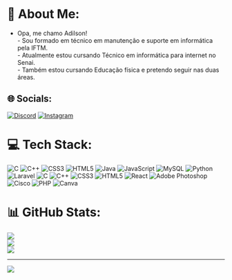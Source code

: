 # 💫 About Me:
- Opa, me chamo Adilson!<br>- Sou formado em técnico em manutenção e suporte em informática pela IFTM.<br>- Atualmente estou cursando Técnico em informática para internet no Senai.<br>- Também estou cursando Educação física e pretendo seguir nas duas áreas.<br>


## 🌐 Socials:
[![Discord](https://img.shields.io/badge/Discord-%237289DA.svg?logo=discord&logoColor=white)](https://discord.gg/juninnzz_) [![Instagram](https://img.shields.io/badge/Instagram-%23E4405F.svg?logo=Instagram&logoColor=white)](https://instagram.com/@a.g.junior) 

# 💻 Tech Stack:
![C](https://img.shields.io/badge/c-%2300599C.svg?style=flat&logo=c&logoColor=white) ![C++](https://img.shields.io/badge/c++-%2300599C.svg?style=flat&logo=c%2B%2B&logoColor=white) ![CSS3](https://img.shields.io/badge/css3-%231572B6.svg?style=flat&logo=css3&logoColor=white) ![HTML5](https://img.shields.io/badge/html5-%23E34F26.svg?style=flat&logo=html5&logoColor=white) ![Java](https://img.shields.io/badge/java-%23ED8B00.svg?style=flat&logo=openjdk&logoColor=white) ![JavaScript](https://img.shields.io/badge/javascript-%23323330.svg?style=flat&logo=javascript&logoColor=%23F7DF1E) ![MySQL](https://img.shields.io/badge/mysql-4479A1.svg?style=flat&logo=mysql&logoColor=white) ![Python](https://img.shields.io/badge/python-3670A0?style=flat&logo=python&logoColor=ffdd54) ![Laravel](https://img.shields.io/badge/laravel-%23FF2D20.svg?style=flat&logo=laravel&logoColor=white) ![C](https://img.shields.io/badge/c-%2300599C.svg?style=flat&logo=c&logoColor=white) ![C++](https://img.shields.io/badge/c++-%2300599C.svg?style=flat&logo=c%2B%2B&logoColor=white) ![CSS3](https://img.shields.io/badge/css3-%231572B6.svg?style=flat&logo=css3&logoColor=white) ![HTML5](https://img.shields.io/badge/html5-%23E34F26.svg?style=flat&logo=html5&logoColor=white) ![React](https://img.shields.io/badge/react-%2320232a.svg?style=flat&logo=react&logoColor=%2361DAFB) ![Adobe Photoshop](https://img.shields.io/badge/adobe%20photoshop-%2331A8FF.svg?style=flat&logo=adobe%20photoshop&logoColor=white) ![Cisco](https://img.shields.io/badge/cisco-%23049fd9.svg?style=flat&logo=cisco&logoColor=black) ![PHP](https://img.shields.io/badge/php-%23777BB4.svg?style=flat&logo=php&logoColor=white) ![Canva](https://img.shields.io/badge/Canva-%2300C4CC.svg?style=flat&logo=Canva&logoColor=white)
# 📊 GitHub Stats:
![](https://github-readme-stats.vercel.app/api?username=JuninnZZ&theme=shadow_red&hide_border=true&include_all_commits=false&count_private=true)<br/>
![](https://github-readme-streak-stats.herokuapp.com/?user=JuninnZZ&theme=shadow_red&hide_border=true)<br/>
![](https://github-readme-stats.vercel.app/api/top-langs/?username=JuninnZZ&theme=shadow_red&hide_border=true&include_all_commits=false&count_private=true&layout=compact)

---
[![](https://visitcount.itsvg.in/api?id=JuninnZZ&icon=8&color=4)](https://visitcount.itsvg.in)

<!-- Proudly created with GPRM ( https://gprm.itsvg.in ) -->